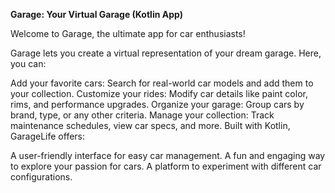 **Garage: Your Virtual Garage (Kotlin App)**



Welcome to Garage, the ultimate app for car enthusiasts!




Garage lets you create a virtual representation of your dream garage. Here, you can:




Add your favorite cars: Search for real-world car models and add them to your collection.
Customize your rides: Modify car details like paint color, rims, and performance upgrades.
Organize your garage: Group cars by brand, type, or any other criteria.
Manage your collection: Track maintenance schedules, view car specs, and more.
Built with Kotlin, GarageLife offers:





A user-friendly interface for easy car management.
A fun and engaging way to explore your passion for cars.
A platform to experiment with different car configurations.

 
 
